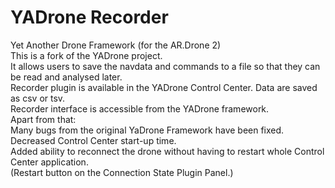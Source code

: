 # YADrone Recorder
Yet Another Drone Framework (for the AR.Drone 2)<br/>
This is a fork of the YADrone project. <br/>
It allows users to save the navdata and commands to a file so that they can be read and analysed later. <br/>
Recorder plugin is available in the YADrone Control Center. Data are saved as csv or tsv.<br/>
Recorder interface is accessible from the YADrone framework.<br/>
Apart from that:<br/>
Many bugs from the original YaDrone Framework have been fixed.<br/>
Decreased Control Center start-up time.<br/>
Added ability to reconnect the drone without having to restart whole Control Center application.<br/>
(Restart button on the Connection State Plugin Panel.)<br/>
